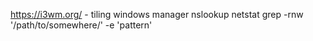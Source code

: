 https://i3wm.org/ - tiling windows manager
nslookup
netstat
grep -rnw '/path/to/somewhere/' -e 'pattern'